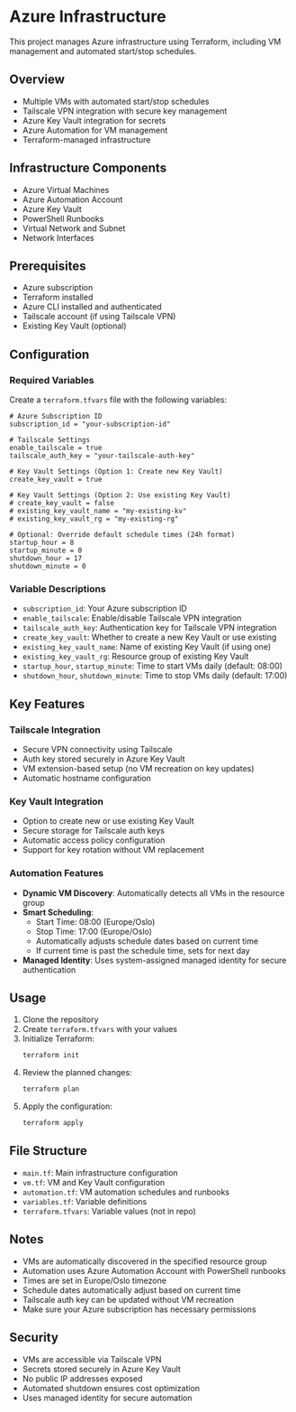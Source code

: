 # Azure Infrastructure

This project manages Azure infrastructure using Terraform, including VM management and automated start/stop schedules.

## Overview
- Multiple VMs with automated start/stop schedules
- Tailscale VPN integration with secure key management
- Azure Key Vault integration for secrets
- Azure Automation for VM management
- Terraform-managed infrastructure

## Infrastructure Components
- Azure Virtual Machines
- Azure Automation Account
- Azure Key Vault
- PowerShell Runbooks
- Virtual Network and Subnet
- Network Interfaces

## Prerequisites
- Azure subscription
- Terraform installed
- Azure CLI installed and authenticated
- Tailscale account (if using Tailscale VPN)
- Existing Key Vault (optional)

## Configuration

### Required Variables
Create a `terraform.tfvars` file with the following variables:

```hcl
# Azure Subscription ID
subscription_id = "your-subscription-id"

# Tailscale Settings
enable_tailscale = true
tailscale_auth_key = "your-tailscale-auth-key"

# Key Vault Settings (Option 1: Create new Key Vault)
create_key_vault = true

# Key Vault Settings (Option 2: Use existing Key Vault)
# create_key_vault = false
# existing_key_vault_name = "my-existing-kv"
# existing_key_vault_rg = "my-existing-rg"

# Optional: Override default schedule times (24h format)
startup_hour = 8
startup_minute = 0
shutdown_hour = 17
shutdown_minute = 0
```

### Variable Descriptions
- `subscription_id`: Your Azure subscription ID
- `enable_tailscale`: Enable/disable Tailscale VPN integration
- `tailscale_auth_key`: Authentication key for Tailscale VPN integration
- `create_key_vault`: Whether to create a new Key Vault or use existing
- `existing_key_vault_name`: Name of existing Key Vault (if using one)
- `existing_key_vault_rg`: Resource group of existing Key Vault
- `startup_hour`, `startup_minute`: Time to start VMs daily (default: 08:00)
- `shutdown_hour`, `shutdown_minute`: Time to stop VMs daily (default: 17:00)

## Key Features

### Tailscale Integration
- Secure VPN connectivity using Tailscale
- Auth key stored securely in Azure Key Vault
- VM extension-based setup (no VM recreation on key updates)
- Automatic hostname configuration

### Key Vault Integration
- Option to create new or use existing Key Vault
- Secure storage for Tailscale auth keys
- Automatic access policy configuration
- Support for key rotation without VM replacement

### Automation Features
- **Dynamic VM Discovery**: Automatically detects all VMs in the resource group
- **Smart Scheduling**: 
  - Start Time: 08:00 (Europe/Oslo)
  - Stop Time: 17:00 (Europe/Oslo)
  - Automatically adjusts schedule dates based on current time
  - If current time is past the schedule time, sets for next day
- **Managed Identity**: Uses system-assigned managed identity for secure authentication

## Usage

1. Clone the repository
2. Create `terraform.tfvars` with your values
3. Initialize Terraform:
   ```bash
   terraform init
   ```
4. Review the planned changes:
   ```bash
   terraform plan
   ```
5. Apply the configuration:
   ```bash
   terraform apply
   ```

## File Structure
- `main.tf`: Main infrastructure configuration
- `vm.tf`: VM and Key Vault configuration
- `automation.tf`: VM automation schedules and runbooks
- `variables.tf`: Variable definitions
- `terraform.tfvars`: Variable values (not in repo)

## Notes
- VMs are automatically discovered in the specified resource group
- Automation uses Azure Automation Account with PowerShell runbooks
- Times are set in Europe/Oslo timezone
- Schedule dates automatically adjust based on current time
- Tailscale auth key can be updated without VM recreation
- Make sure your Azure subscription has necessary permissions

## Security
- VMs are accessible via Tailscale VPN
- Secrets stored securely in Azure Key Vault
- No public IP addresses exposed
- Automated shutdown ensures cost optimization
- Uses managed identity for secure automation
